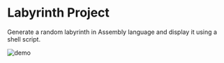 # Labyrinth Project

Generate a random labyrinth in Assembly language and display it using a shell script.

![demo](https://i.imgur.com/3veSdh2.png)
